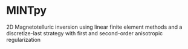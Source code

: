 # MINTpy
2D Magnetotelluric inversion using linear finite element methods and a discretize-last strategy with first and second-order anisotropic regularization
